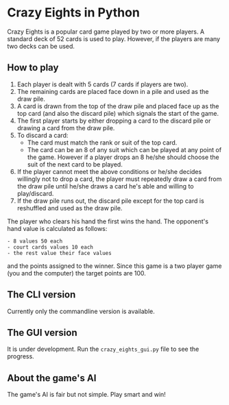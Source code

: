 # Crazy Eights in Python

Crazy Eights is a popular card game played by two or more players. A standard deck of 52 cards is used to play. However, if the players are many two decks can be used.

## How to play

1. Each player is dealt with 5 cards (7 cards if players are two).
2. The remaining cards are placed face down in a pile and used as the draw pile.
3. A card is drawn from the top of the draw pile and placed face up as the top card (and also the discard pile) which signals the start of the game.
4. The first player starts by either dropping a card to the discard pile or drawing a card from the draw pile.
5. To discard a card:
	- The card must match the rank or suit of the top card.
	- The card can be an 8 of any suit which can be played at any point of the game. However if a player drops an 8 he/she should choose the suit of the next card to be played.
6. If the player cannot meet the above conditions or he/she decides willingly not to drop a card, the player must repeatedly draw a card from the draw pile until he/she draws a card he's able and willing to play/discard.
7. If the draw pile runs out, the discard pile except for the top card is reshuffled and used as the draw pile.

The player who clears his hand the first wins the hand. The opponent's hand value is calculated as follows:

	- 8 values 50 each
	- court cards values 10 each
	- the rest value their face values

and the points assigned to the winner. Since this game is a two player game (you and the computer) the target points are 100.

## The CLI version

Currently only the commandline version is available.

## The GUI version

It is under development. Run the `crazy_eights_gui.py` file to see the progress.

## About the game's AI

The game's AI is fair but not simple. Play smart and win!
